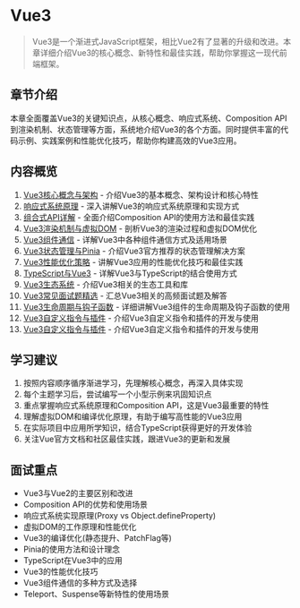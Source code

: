 # Vue3

> Vue3是一个渐进式JavaScript框架，相比Vue2有了显著的升级和改进。本章详细介绍Vue3的核心概念、新特性和最佳实践，帮助你掌握这一现代前端框架。

## 章节介绍

本章全面覆盖Vue3的关键知识点，从核心概念、响应式系统、Composition API到渲染机制、状态管理等方面，系统地介绍Vue3的各个方面。同时提供丰富的代码示例、实践案例和性能优化技巧，帮助你构建高效的Vue3应用。

## 内容概览

1. [Vue3核心概念与架构](./01-Vue3核心概念与架构.md) - 介绍Vue3的基本概念、架构设计和核心特性
2. [响应式系统原理](./02-响应式系统原理.md) - 深入讲解Vue3的响应式系统原理和实现方式
3. [组合式API详解](./03-组合式API详解.md) - 全面介绍Composition API的使用方法和最佳实践
4. [Vue3渲染机制与虚拟DOM](./04-Vue3渲染机制与虚拟DOM.md) - 剖析Vue3的渲染过程和虚拟DOM优化
5. [Vue3组件通信](./05-Vue3组件通信.md) - 详解Vue3中各种组件通信方式及适用场景
6. [Vue3状态管理与Pinia](./06-Vue3状态管理与Pinia.md) - 介绍Vue3官方推荐的状态管理解决方案
7. [Vue3性能优化策略](./07-Vue3性能优化策略.md) - 讲解Vue3应用的性能优化技巧和最佳实践
8. [TypeScript与Vue3](./08-TypeScript与Vue3.md) - 详解Vue3与TypeScript的结合使用方式
9. [Vue3生态系统](./09-Vue3生态系统.md) - 介绍Vue3相关的生态工具和库
10. [Vue3常见面试题精选](./10-Vue3常见面试题精选.md) - 汇总Vue3相关的高频面试题及解答
11. [Vue3生命周期与钩子函数](./11-Vue3生命周期与钩子函数.md) - 详细讲解Vue3组件的生命周期及钩子函数的使用
12. [Vue3自定义指令与插件](./12-Vue3自定义指令与插件.md) - 介绍Vue3自定义指令和插件的开发与使用
13. [Vue3自定义指令与插件](./13-Vue3自定义指令与插件.md) - 介绍Vue3自定义指令和插件的开发与使用

## 学习建议

1. 按照内容顺序循序渐进学习，先理解核心概念，再深入具体实现
2. 每个主题学习后，尝试编写一个小型示例来巩固知识点
3. 重点掌握响应式系统原理和Composition API，这是Vue3最重要的特性
4. 理解虚拟DOM和编译优化原理，有助于编写高性能的Vue3应用
5. 在实际项目中应用所学知识，结合TypeScript获得更好的开发体验
6. 关注Vue官方文档和社区最佳实践，跟进Vue3的更新和发展

## 面试重点

- Vue3与Vue2的主要区别和改进
- Composition API的优势和使用场景
- 响应式系统实现原理(Proxy vs Object.defineProperty)
- 虚拟DOM的工作原理和性能优化
- Vue3的编译优化(静态提升、PatchFlag等)
- Pinia的使用方法和设计理念
- TypeScript在Vue3中的应用
- Vue3的性能优化技巧
- Vue3组件通信的多种方式及选择
- Teleport、Suspense等新特性的使用场景